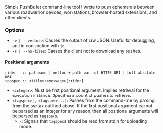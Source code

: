 Simple PushBullet command-line tool I wrote to push ephemerals between various roadwarrior devices, workstations, browser-hosted extensions, and other clients.

### Options

- `-v | --verbose`: Causes the output of raw JSON. Useful for debugging, and in conjunction with `jq`.
- `-F | --no-files`: Causes the client not to download any pushes.

#### Positional arguments
```
rider   :: pathname | netloc + path part of HTTPS URI | full absolute URI
tagspec :: <title>:<message>[:rider]
```
- `<integer>`: Must be first positional argument. Implies retrieval for the execution instance. Specifies a count of pushes to retrieve.
- `<tagspec>[, <tagspec>...]`: Pushes from the command-line by parsing from the syntax outlined above. If the first positional argument cannot be parsed as an integer for any reason, then all positional arguments will be parsed as `tagspec`s. 
	- `-`: Signals that `tagspec`s should be read from stdin for uploading mode.
